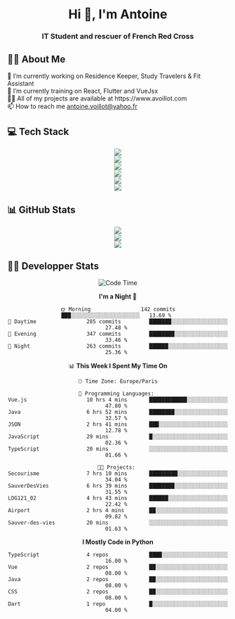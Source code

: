 <h1 align="center" text-decoration="none">Hi 👋, I'm Antoine</h1>
<h3 align="center">IT Student and rescuer of French Red Cross</h3>

  
## 👨‍🎓 About Me
  <div align="left">
🔭 I’m currently working on Residence Keeper, Study Travelers & Fit Assistant</br>
🌱 I’m currently training on React, Flutter and VueJsx</br>
👨‍💻 All of my projects are available at https://www.avoillot.com</br>
📫 How to reach me <a href=mailto:antoine.voillot@yahoo.fr >antoine.voillot@yahoo.fr</a></br>
</div>

## 💻 Tech Stack
<div align="center">
  <img src="https://skillicons.dev/icons?i=nuxt,react,vue,vite,symfony" /></br>
  <img src="https://skillicons.dev/icons?i=ts,js,html,css,php" /></br>
  <img src="https://skillicons.dev/icons?i=c,java,py" /></br>
  <img src="https://skillicons.dev/icons?i=kotlin,flutter" /></br>
  <img src="https://skillicons.dev/icons?i=discord,bots" /></br>
  <img src="https://skillicons.dev/icons?i=androidstudio,figma,github,gitlab,postman,vscode" />
</div>

## 📊 GitHub Stats
<div align="center">

![](http://github-profile-summary-cards.vercel.app/api/cards/profile-details?username=Psykoxen&theme=dark)  <br/>
![](https://github-readme-streak-stats.herokuapp.com/?user=Psykoxen&theme=dark&hide_border=false)<br/>
![](https://github-readme-stats.vercel.app/api/top-langs/?username=Psykoxen&theme=dark&hide_border=false&include_all_commits=true&count_private=true&layout=compact)<br/>

</div>

## 👨‍💻 Developper Stats
<div align="center">

<!--START_SECTION:waka-->
![Code Time](http://img.shields.io/badge/Code%20Time-184%20hrs%2017%20mins-blue)

**I'm a Night 🦉** 

```text
🌞 Morning                142 commits         ███░░░░░░░░░░░░░░░░░░░░░░   13.69 % 
🌆 Daytime                285 commits         ███████░░░░░░░░░░░░░░░░░░   27.48 % 
🌃 Evening                347 commits         ████████░░░░░░░░░░░░░░░░░   33.46 % 
🌙 Night                  263 commits         ██████░░░░░░░░░░░░░░░░░░░   25.36 % 
```


📊 **This Week I Spent My Time On** 

```text
🕑︎ Time Zone: Europe/Paris

💬 Programming Languages: 
Vue.js                   10 hrs 4 mins       ████████████░░░░░░░░░░░░░   47.80 % 
Java                     6 hrs 52 mins       ████████░░░░░░░░░░░░░░░░░   32.57 % 
JSON                     2 hrs 41 mins       ███░░░░░░░░░░░░░░░░░░░░░░   12.78 % 
JavaScript               29 mins             █░░░░░░░░░░░░░░░░░░░░░░░░   02.36 % 
TypeScript               20 mins             ░░░░░░░░░░░░░░░░░░░░░░░░░   01.66 % 

🐱‍💻 Projects: 
Secourisme               7 hrs 10 mins       █████████░░░░░░░░░░░░░░░░   34.04 % 
SauverDesVies            6 hrs 39 mins       ████████░░░░░░░░░░░░░░░░░   31.55 % 
LOG121_02                4 hrs 43 mins       ██████░░░░░░░░░░░░░░░░░░░   22.42 % 
Airport                  2 hrs 4 mins        ██░░░░░░░░░░░░░░░░░░░░░░░   09.82 % 
Sauver-des-vies          20 mins             ░░░░░░░░░░░░░░░░░░░░░░░░░   01.63 % 
```

**I Mostly Code in Python** 

```text
TypeScript               4 repos             ████░░░░░░░░░░░░░░░░░░░░░   16.00 % 
Vue                      2 repos             ██░░░░░░░░░░░░░░░░░░░░░░░   08.00 % 
Java                     2 repos             ██░░░░░░░░░░░░░░░░░░░░░░░   08.00 % 
CSS                      2 repos             ██░░░░░░░░░░░░░░░░░░░░░░░   08.00 % 
Dart                     1 repo              █░░░░░░░░░░░░░░░░░░░░░░░░   04.00 % 
```




<!--END_SECTION:waka-->

</div>
